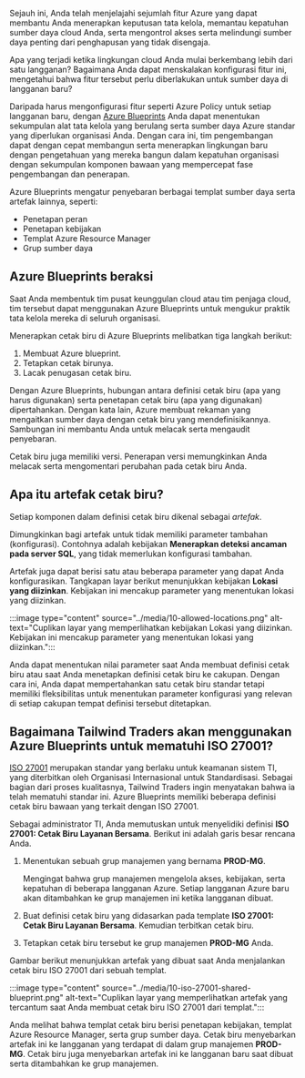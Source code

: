 Sejauh ini, Anda telah menjelajahi sejumlah fitur Azure yang dapat membantu Anda menerapkan keputusan tata kelola, memantau kepatuhan sumber daya cloud Anda, serta mengontrol akses serta melindungi sumber daya penting dari penghapusan yang tidak disengaja.

Apa yang terjadi ketika lingkungan cloud Anda mulai berkembang lebih dari satu langganan? Bagaimana Anda dapat menskalakan konfigurasi fitur ini, mengetahui bahwa fitur tersebut perlu diberlakukan untuk sumber daya di langganan baru?

Daripada harus mengonfigurasi fitur seperti Azure Policy untuk setiap langganan baru, dengan [Azure Blueprints](https://azure.microsoft.com/services/blueprints?azure-portal=true) Anda dapat menentukan sekumpulan alat tata kelola yang berulang serta sumber daya Azure standar yang diperlukan organisasi Anda. Dengan cara ini, tim pengembangan dapat dengan cepat membangun serta menerapkan lingkungan baru dengan pengetahuan yang mereka bangun dalam kepatuhan organisasi dengan sekumpulan komponen bawaan yang mempercepat fase pengembangan dan penerapan.

Azure Blueprints mengatur penyebaran berbagai templat sumber daya serta artefak lainnya, seperti:

* Penetapan peran
* Penetapan kebijakan
* Templat Azure Resource Manager
* Grup sumber daya

## <a name="azure-blueprints-in-action"></a>Azure Blueprints beraksi

Saat Anda membentuk tim pusat keunggulan cloud atau tim penjaga cloud, tim tersebut dapat menggunakan Azure Blueprints untuk mengukur praktik tata kelola mereka di seluruh organisasi.

Menerapkan cetak biru di Azure Blueprints melibatkan tiga langkah berikut:

1. Membuat Azure blueprint.
1. Tetapkan cetak birunya.
1. Lacak penugasan cetak biru.

Dengan Azure Blueprints, hubungan antara definisi cetak biru (apa yang harus digunakan) serta penetapan cetak biru (apa yang digunakan) dipertahankan. Dengan kata lain, Azure membuat rekaman yang mengaitkan sumber daya dengan cetak biru yang mendefinisikannya. Sambungan ini membantu Anda untuk melacak serta mengaudit penyebaran.

Cetak biru juga memiliki versi. Penerapan versi memungkinkan Anda melacak serta mengomentari perubahan pada cetak biru Anda.

## <a name="what-are-blueprint-artifacts"></a>Apa itu artefak cetak biru?

Setiap komponen dalam definisi cetak biru dikenal sebagai *artefak*.

Dimungkinkan bagi artefak untuk tidak memiliki parameter tambahan (konfigurasi). Contohnya adalah kebijakan **Menerapkan deteksi ancaman pada server SQL**, yang tidak memerlukan konfigurasi tambahan.

Artefak juga dapat berisi satu atau beberapa parameter yang dapat Anda konfigurasikan. Tangkapan layar berikut menunjukkan kebijakan **Lokasi yang diizinkan**. Kebijakan ini mencakup parameter yang menentukan lokasi yang diizinkan.

:::image type="content" source="../media/10-allowed-locations.png" alt-text="Cuplikan layar yang memperlihatkan kebijakan Lokasi yang diizinkan. Kebijakan ini mencakup parameter yang menentukan lokasi yang diizinkan.":::

Anda dapat menentukan nilai parameter saat Anda membuat definisi cetak biru atau saat Anda menetapkan definisi cetak biru ke cakupan. Dengan cara ini, Anda dapat mempertahankan satu cetak biru standar tetapi memiliki fleksibilitas untuk menentukan parameter konfigurasi yang relevan di setiap cakupan tempat definisi tersebut ditetapkan.

## <a name="how-will-tailwind-traders-use-azure-blueprints-for-iso-27001-compliance"></a>Bagaimana Tailwind Traders akan menggunakan Azure Blueprints untuk mematuhi ISO 27001?

[ISO 27001](https://www.iso.org/isoiec-27001-information-security.html?azure-portal=true) merupakan standar yang berlaku untuk keamanan sistem TI, yang diterbitkan oleh Organisasi Internasional untuk Standardisasi. Sebagai bagian dari proses kualitasnya, Tailwind Traders ingin menyatakan bahwa ia telah mematuhi standar ini. Azure Blueprints memiliki beberapa definisi cetak biru bawaan yang terkait dengan ISO 27001.

Sebagai administrator TI, Anda memutuskan untuk menyelidiki definisi **ISO 27001: Cetak Biru Layanan Bersama**. Berikut ini adalah garis besar rencana Anda.

1. Menentukan sebuah grup manajemen yang bernama **PROD-MG**.

    Mengingat bahwa grup manajemen mengelola akses, kebijakan, serta kepatuhan di beberapa langganan Azure. Setiap langganan Azure baru akan ditambahkan ke grup manajemen ini ketika langganan dibuat.
1. Buat definisi cetak biru yang didasarkan pada template **ISO 27001: Cetak Biru Layanan Bersama**. Kemudian terbitkan cetak biru.
1. Tetapkan cetak biru tersebut ke grup manajemen **PROD-MG** Anda.

Gambar berikut menunjukkan artefak yang dibuat saat Anda menjalankan cetak biru ISO 27001 dari sebuah templat.

:::image type="content" source="../media/10-iso-27001-shared-blueprint.png" alt-text="Cuplikan layar yang memperlihatkan artefak yang tercantum saat Anda membuat cetak biru ISO 27001 dari templat.":::

Anda melihat bahwa templat cetak biru berisi penetapan kebijakan, templat Azure Resource Manager, serta grup sumber daya. Cetak biru menyebarkan artefak ini ke langganan yang terdapat di dalam grup manajemen **PROD-MG**. Cetak biru juga menyebarkan artefak ini ke langganan baru saat dibuat serta ditambahkan ke grup manajemen.

